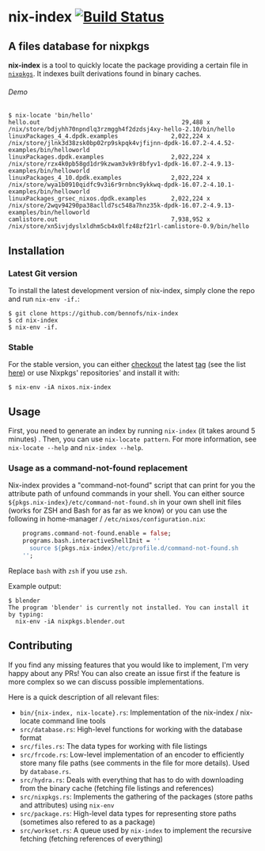 # nix-index [![Build Status](https://travis-ci.org/bennofs/nix-index.svg?branch=master)](https://travis-ci.org/bennofs/nix-index)
## A files database for nixpkgs
**nix-index** is a tool to quickly locate the package providing a certain file in [`nixpkgs`](https://github.com/NixOS/nixpkgs). It indexes built derivations found in binary caches. 

###### Demo

```
$ nix-locate 'bin/hello'
hello.out                                        29,488 x /nix/store/bdjyhh70npndlq3rzmggh4f2dzdsj4xy-hello-2.10/bin/hello
linuxPackages_4_4.dpdk.examples               2,022,224 x /nix/store/jlnk3d38zsk0bp02rp9skpqk4vjfijnn-dpdk-16.07.2-4.4.52-examples/bin/helloworld
linuxPackages.dpdk.examples                   2,022,224 x /nix/store/rzx4k0pb58gd1dr9kzwam3vk9r8bfyv1-dpdk-16.07.2-4.9.13-examples/bin/helloworld
linuxPackages_4_10.dpdk.examples              2,022,224 x /nix/store/wya1b0910qidfc9v3i6r9rnbnc9ykkwq-dpdk-16.07.2-4.10.1-examples/bin/helloworld
linuxPackages_grsec_nixos.dpdk.examples       2,022,224 x /nix/store/2wqv94290pa38aclld7sc548a7hnz35k-dpdk-16.07.2-4.9.13-examples/bin/helloworld
camlistore.out                                7,938,952 x /nix/store/xn5ivjdyslxldhm5cb4x0lfz48zf21rl-camlistore-0.9/bin/hello
```
## Installation

### Latest Git version

To install the latest development version of nix-index, simply clone the repo and run `nix-env -if.`:

```
$ git clone https://github.com/bennofs/nix-index
$ cd nix-index
$ nix-env -if.
```

### Stable

For the stable version, you can either [checkout](https://git-scm.com/docs/git-checkout) the latest [tag](https://git-scm.com/docs/git-tag) (see the list [here](https://github.com/bennofs/nix-index/tags)) or use Nixpkgs' repositories' and install it with:

```
$ nix-env -iA nixos.nix-index
```

## Usage
First, you need to generate an index by running `nix-index` (it takes around 5 minutes) . Then, you can use `nix-locate pattern`. For more information, see `nix-locate --help` and `nix-index --help`.

### Usage as a command-not-found replacement

Nix-index provides a "command-not-found" script that can print for you the attribute path of unfound commands in your shell. You can either source `${pkgs.nix-index}/etc/command-not-found.sh` in your own shell init files (works for ZSH and Bash for as far as we know) or you can use the following in home-manager / `/etc/nixos/configuration.nix`:

```nix
    programs.command-not-found.enable = false;
    programs.bash.interactiveShellInit = ''
      source ${pkgs.nix-index}/etc/profile.d/command-not-found.sh
    '';
```

Replace `bash` with `zsh` if you use `zsh`.

Example output:

```
$ blender
The program 'blender' is currently not installed. You can install it
by typing:
  nix-env -iA nixpkgs.blender.out
```

## Contributing
If you find any missing features that you would like to implement, I'm very happy about any PRs! You can also create an issue first if the feature is more complex so we can discuss possible implementations.

Here is a quick description of all relevant files:

* `bin/{nix-index, nix-locate}.rs`: Implementation of the nix-index / nix-locate command line tools
* `src/database.rs`: High-level functions for working with the database format
* `src/files.rs`: The data types for working with file listings
* `src/frcode.rs`: Low-level implementation of an encoder to efficiently store many file paths (see comments in the file for more details). Used by `database.rs`.
* `src/hydra.rs`: Deals with everything that has to do with downloading from the binary cache (fetching file listings and references)
* `src/nixpkgs.rs`: Implements the gathering of the packages (store paths and attributes) using `nix-env`
* `src/package.rs`: High-level data types for representing store paths (sometimes also refered to as a package)
* `src/workset.rs`: A queue used by `nix-index` to implement the recursive fetching (fetching references of everything)
